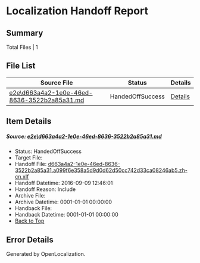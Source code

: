 # <a name='report-top'></a> Localization Handoff Report

## Summary
 Total Files | 1

## File List
 Source File | Status | Details 
 ----------- | ------ | ------- 
 [e2e\d663a4a2-1e0e-46ed-8636-3522b2a85a31.md](https://github.com/OpenLocalizationTestOrg/ol-test0/blob/2f3b023a8fad56f2047641efe6941ba9fd63dc91/e2e/d663a4a2-1e0e-46ed-8636-3522b2a85a31.md) | HandedOffSuccess | [Details](#d461f07b7e442fbca349f1eb71658b7997c22c891)

## Item Details
##### <a name='d461f07b7e442fbca349f1eb71658b7997c22c891'></a> Source: [e2e\d663a4a2-1e0e-46ed-8636-3522b2a85a31.md](https://github.com/OpenLocalizationTestOrg/ol-test0/blob/2f3b023a8fad56f2047641efe6941ba9fd63dc91/e2e/d663a4a2-1e0e-46ed-8636-3522b2a85a31.md)
* Status: HandedOffSuccess
* Target File: 
* Handoff File: [d663a4a2-1e0e-46ed-8636-3522b2a85a31.a099f6e358a5d9d0d62d50cc742d33ca08246ab5.zh-cn.xlf](https://github.com/OpenLocalizationTestOrg/ol-test0-handoff/blob/c231ba6b2a3356df2fa13a5c33ba2cf4ae1286ea/ol-handoff/OpenLocalizationTestOrg/ol-test0-zhcn/yuwzho/ht/d663a4a2-1e0e-46ed-8636-3522b2a85a31.a099f6e358a5d9d0d62d50cc742d33ca08246ab5.zh-cn.xlf)
* Handoff Datetime: 2016-09-09 12:46:01
* Handoff Reason: Include
* Archive File: 
* Archive Datetime: 0001-01-01 00:00:00
* Handback File: 
* Handback Datetime: 0001-01-01 00:00:00
* [Back to Top](#report-top)


## Error Details

Generated by OpenLocalization.
